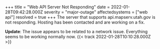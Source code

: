 +++
title = "Web API Server Not Responding"
date = 2022-01-28T09:42:28.000Z
severity = "major-outage"
affectedsystems = ["web api"]
resolved = true
+++
The server that supports api.mapserv.utah.gov is not responding. Hosting has been contacted and are working on a fix.

**Update**: The issue appears to be related to a network issue. Everything seems to be working normally now. {{< track 2022-01-28T10:10:28.000Z >}}
